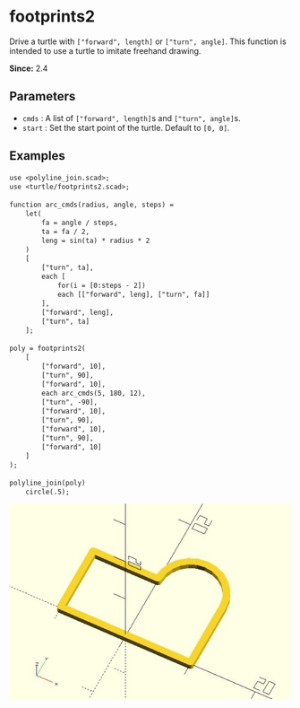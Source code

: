 # footprints2

Drive a turtle with `["forward", length]` or `["turn", angle]`. This function is intended to use a turtle to imitate freehand drawing. 

**Since:** 2.4

## Parameters

- `cmds` : A list of `["forward", length]`s and `["turn", angle]`s.
- `start` : Set the start point of the turtle. Default to `[0, 0]`.

## Examples
	    
	use <polyline_join.scad>;
	use <turtle/footprints2.scad>;
	
	function arc_cmds(radius, angle, steps) = 
		let(
			fa = angle / steps,
			ta = fa / 2,
			leng = sin(ta) * radius * 2
		)
        [
            ["turn", ta],
            each [
				for(i = [0:steps - 2])
				each [["forward", leng], ["turn", fa]]
			],
            ["forward", leng], 
            ["turn", ta]
        ];
		
	poly = footprints2(
        [
            ["forward", 10],
		    ["turn", 90],
			["forward", 10],
            each arc_cmds(5, 180, 12),
            ["turn", -90],
            ["forward", 10],
            ["turn", 90],
            ["forward", 10],
            ["turn", 90],
            ["forward", 10]
        ]
	);

	polyline_join(poly)
	    circle(.5);

![footprints2](images/lib3x-footprints2-1.JPG)

